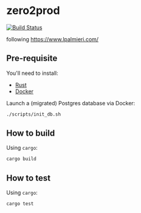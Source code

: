 
# zero2prod
[![Build Status](https://travis-ci.com/barkanido/zero2prod.svg?branch=master)](https://travis-ci.com/barkanido/zero2prod)

following https://www.lpalmieri.com/

## Pre-requisite

You'll need to install:

- [Rust](https://www.rust-lang.org/tools/install)
- [Docker](https://docs.docker.com/get-docker/)

Launch a (migrated) Postgres database via Docker:

```bash
./scripts/init_db.sh
```

## How to build

Using `cargo`:

```bash
cargo build
```

## How to test

Using `cargo`:

```bash
cargo test 
```
